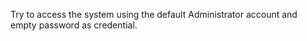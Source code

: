 Try to access the system using the default Administrator account and empty password as credential.


